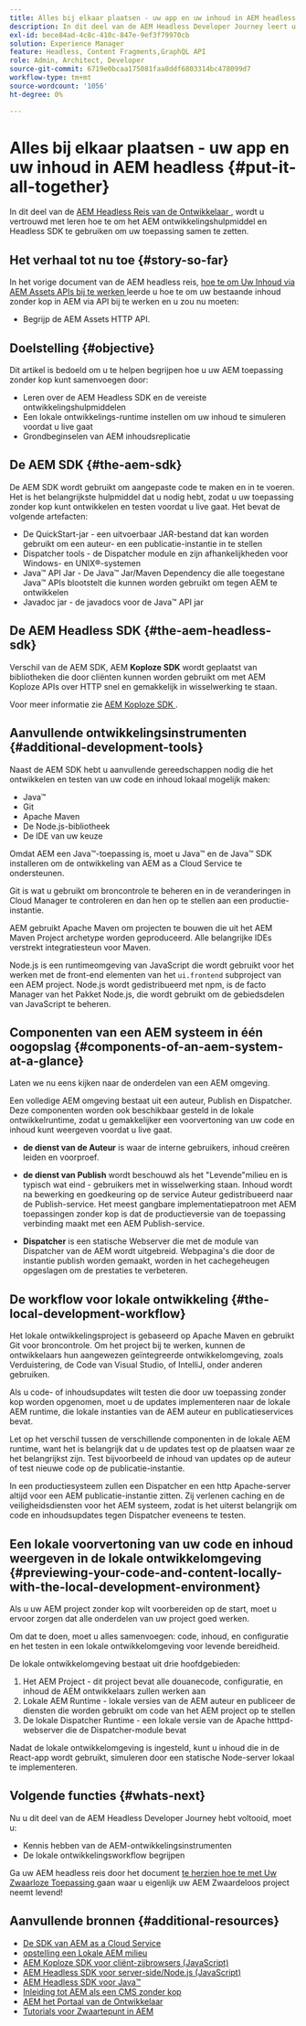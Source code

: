 ```yaml
---
title: Alles bij elkaar plaatsen - uw app en uw inhoud in AEM headless
description: In dit deel van de AEM Headless Developer Journey leert u hoe u uw AEM Project met inbegrip van Inhoudsfragmenten, uw GraphQL-aanroepen, uw REST API-aanroepen en uw toepassing kunt uitvoeren en voorbereiden op live gaan.
exl-id: bece84ad-4c8c-410c-847e-9ef3f79970cb
solution: Experience Manager
feature: Headless, Content Fragments,GraphQL API
role: Admin, Architect, Developer
source-git-commit: 6719e0bcaa175081faa8ddf6803314bc478099d7
workflow-type: tm+mt
source-wordcount: '1056'
ht-degree: 0%

---
```


# Alles bij elkaar plaatsen - uw app en uw inhoud in AEM headless {#put-it-all-together}

In dit deel van de [ AEM Headless Reis van de Ontwikkelaar ](overview.md), wordt u vertrouwd met leren hoe te om het AEM ontwikkelingshulpmiddel en Headless SDK te gebruiken om uw toepassing samen te zetten.

## Het verhaal tot nu toe {#story-so-far}

In het vorige document van de AEM headless reis, [ hoe te om Uw Inhoud via AEM Assets APIs bij te werken ](update-your-content.md) leerde u hoe te om uw bestaande inhoud zonder kop in AEM via API bij te werken en u zou nu moeten:

* Begrijp de AEM Assets HTTP API.

## Doelstelling {#objective}

Dit artikel is bedoeld om u te helpen begrijpen hoe u uw AEM toepassing zonder kop kunt samenvoegen door:

* Leren over de AEM Headless SDK en de vereiste ontwikkelingshulpmiddelen
* Een lokale ontwikkelings-runtime instellen om uw inhoud te simuleren voordat u live gaat
* Grondbeginselen van AEM inhoudsreplicatie

## De AEM SDK {#the-aem-sdk}

De AEM SDK wordt gebruikt om aangepaste code te maken en in te voeren. Het is het belangrijkste hulpmiddel dat u nodig hebt, zodat u uw toepassing zonder kop kunt ontwikkelen en testen voordat u live gaat. Het bevat de volgende artefacten:

* De QuickStart-jar - een uitvoerbaar JAR-bestand dat kan worden gebruikt om een auteur- en een publicatie-instantie in te stellen
* Dispatcher tools - de Dispatcher module en zijn afhankelijkheden voor Windows- en UNIX®-systemen
* Java™ API Jar - De Java™ Jar/Maven Dependency die alle toegestane Java™ APIs blootstelt die kunnen worden gebruikt om tegen AEM te ontwikkelen
* Javadoc jar - de javadocs voor de Java™ API jar

## De AEM Headless SDK {#the-aem-headless-sdk}

Verschil van de AEM SDK, AEM **Koploze SDK** wordt geplaatst van bibliotheken die door cliënten kunnen worden gebruikt om met AEM Koploze APIs over HTTP snel en gemakkelijk in wisselwerking te staan.

Voor meer informatie zie [ AEM Koploze SDK ](https://experienceleague.adobe.com/docs/experience-manager-learn/getting-started-with-aem-headless/how-to/aem-headless-sdk.html?lang=nl-NL).

## Aanvullende ontwikkelingsinstrumenten {#additional-development-tools}

Naast de AEM SDK hebt u aanvullende gereedschappen nodig die het ontwikkelen en testen van uw code en inhoud lokaal mogelijk maken:

* Java™
* Git
* Apache Maven
* De Node.js-bibliotheek
* De IDE van uw keuze

Omdat AEM een Java™-toepassing is, moet u Java™ en de Java™ SDK installeren om de ontwikkeling van AEM as a Cloud Service te ondersteunen.

Git is wat u gebruikt om broncontrole te beheren en in de veranderingen in Cloud Manager te controleren en dan hen op te stellen aan een productie-instantie.

AEM gebruikt Apache Maven om projecten te bouwen die uit het AEM Maven Project archetype worden geproduceerd. Alle belangrijke IDEs verstrekt integratiesteun voor Maven.

Node.js is een runtimeomgeving van JavaScript die wordt gebruikt voor het werken met de front-end elementen van het `ui.frontend` subproject van een AEM project. Node.js wordt gedistribueerd met npm, is de facto Manager van het Pakket Node.js, die wordt gebruikt om de gebiedsdelen van JavaScript te beheren.

## Componenten van een AEM systeem in één oogopslag {#components-of-an-aem-system-at-a-glance}

Laten we nu eens kijken naar de onderdelen van een AEM omgeving.

Een volledige AEM omgeving bestaat uit een auteur, Publish en Dispatcher. Deze componenten worden ook beschikbaar gesteld in de lokale ontwikkelruntime, zodat u gemakkelijker een voorvertoning van uw code en inhoud kunt weergeven voordat u live gaat.

* **de dienst van de Auteur** is waar de interne gebruikers, inhoud creëren leiden en voorproef.

* **de dienst van Publish** wordt beschouwd als het &quot;Levende&quot;milieu en is typisch wat eind - gebruikers met in wisselwerking staan. Inhoud wordt na bewerking en goedkeuring op de service Auteur gedistribueerd naar de Publish-service. Het meest gangbare implementatiepatroon met AEM toepassingen zonder kop is dat de productieversie van de toepassing verbinding maakt met een AEM Publish-service.

* **Dispatcher** is een statische Webserver die met de module van Dispatcher van de AEM wordt uitgebreid. Webpagina&#39;s die door de instantie publish worden gemaakt, worden in het cachegeheugen opgeslagen om de prestaties te verbeteren.

## De workflow voor lokale ontwikkeling {#the-local-development-workflow}

Het lokale ontwikkelingsproject is gebaseerd op Apache Maven en gebruikt Git voor broncontrole. Om het project bij te werken, kunnen de ontwikkelaars hun aangewezen geïntegreerde ontwikkelomgeving, zoals Verduistering, de Code van Visual Studio, of IntelliJ, onder anderen gebruiken.

Als u code- of inhoudsupdates wilt testen die door uw toepassing zonder kop worden opgenomen, moet u de updates implementeren naar de lokale AEM runtime, die lokale instanties van de AEM auteur en publicatieservices bevat.

Let op het verschil tussen de verschillende componenten in de lokale AEM runtime, want het is belangrijk dat u de updates test op de plaatsen waar ze het belangrijkst zijn. Test bijvoorbeeld de inhoud van updates op de auteur of test nieuwe code op de publicatie-instantie.

In een productiesysteem zullen een Dispatcher en een http Apache-server altijd voor een AEM publicatie-instantie zitten. Zij verlenen caching en de veiligheidsdiensten voor het AEM systeem, zodat is het uiterst belangrijk om code en inhoudsupdates tegen Dispatcher eveneens te testen.

## Een lokale voorvertoning van uw code en inhoud weergeven in de lokale ontwikkelomgeving {#previewing-your-code-and-content-locally-with-the-local-development-environment}

Als u uw AEM project zonder kop wilt voorbereiden op de start, moet u ervoor zorgen dat alle onderdelen van uw project goed werken.

Om dat te doen, moet u alles samenvoegen: code, inhoud, en configuratie en het testen in een lokale ontwikkelomgeving voor levende bereidheid.

De lokale ontwikkelomgeving bestaat uit drie hoofdgebieden:

1. Het AEM Project - dit project bevat alle douanecode, configuratie, en inhoud de AEM ontwikkelaars zullen werken aan
1. Lokale AEM Runtime - lokale versies van de AEM auteur en publiceer de diensten die worden gebruikt om code van het AEM project op te stellen
1. De lokale Dispatcher Runtime - een lokale versie van de Apache htttpd-webserver die de Dispatcher-module bevat

Nadat de lokale ontwikkelomgeving is ingesteld, kunt u inhoud die in de React-app wordt gebruikt, simuleren door een statische Node-server lokaal te implementeren.

<!-- THIS TOPIC IS 404. IT DOES NOT APPEAR IN THE TOC OR ANYWHERE ELSE To get a more in-depth look at setting up a local development environment and all dependencies needed for content preview, see [Production Deployment documentation](https://experienceleague.adobe.com/docs/experience-manager-learn/headless-tutorial/graphql/multi-step/production-deployment.html). -->

## Volgende functies {#whats-next}

Nu u dit deel van de AEM Headless Developer Journey hebt voltooid, moet u:

* Kennis hebben van de AEM-ontwikkelingsinstrumenten
* De lokale ontwikkelingsworkflow begrijpen

Ga uw AEM headless reis door het document [ te herzien hoe te met Uw Zwaarloze Toepassing ](/help/journey-headless/developer/go-live.md) gaan waar u eigenlijk uw AEM Zwaardeloos project neemt levend!

## Aanvullende bronnen {#additional-resources}

* [De SDK van AEM as a Cloud Service](/help/implementing/developing/introduction/aem-as-a-cloud-service-sdk.md)
* [ opstelling een Lokale AEM milieu ](https://experienceleague.adobe.com/docs/experience-manager-learn/foundation/development/set-up-a-local-aem-development-environment.html?lang=nl-NL)
* [ AEM Koploze SDK voor cliënt-zijbrowsers (JavaScript) ](https://github.com/adobe/aem-headless-client-js)
* [ AEM Headless SDK voor server-side/Node.js (JavaScript) ](https://github.com/adobe/aem-headless-client-nodejs)
* [ AEM Headless SDK voor Java™ ](https://github.com/adobe/aem-headless-client-java)
* [Inleiding tot AEM als een CMS zonder kop](/help/headless/introduction.md)
* [ AEM het Portaal van de Ontwikkelaar ](https://experienceleague.adobe.com/landing/experience-manager/headless/developer.html?lang=nl-NL)
* [ Tutorials voor Zwaartepunt in AEM ](https://experienceleague.adobe.com/docs/experience-manager-learn/getting-started-with-aem-headless/overview.html?lang=nl-NL)
